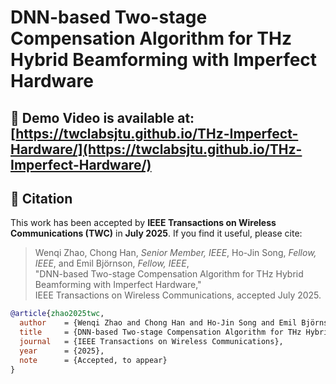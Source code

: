 # DNN-based Two-stage Compensation Algorithm for THz Hybrid Beamforming with Imperfect Hardware

## 🔗 Demo Video is available at: [https://twclabsjtu.github.io/THz-Imperfect-Hardware/](https://twclabsjtu.github.io/THz-Imperfect-Hardware/)

## 📄 Citation

This work has been accepted by **IEEE Transactions on Wireless Communications (TWC)** in **July 2025**. If you find it useful, please cite:

> Wenqi Zhao, Chong Han, *Senior Member, IEEE*, Ho-Jin Song, *Fellow, IEEE*, and Emil Björnson, *Fellow, IEEE*,  
> "DNN-based Two-stage Compensation Algorithm for THz Hybrid Beamforming with Imperfect Hardware,"  
> IEEE Transactions on Wireless Communications, accepted July 2025.

```bibtex
@article{zhao2025twc,
  author    = {Wenqi Zhao and Chong Han and Ho-Jin Song and Emil Björnson},
  title     = {DNN-based Two-stage Compensation Algorithm for THz Hybrid Beamforming with Imperfect Hardware},
  journal   = {IEEE Transactions on Wireless Communications},
  year      = {2025},
  note      = {Accepted, to appear}
}

